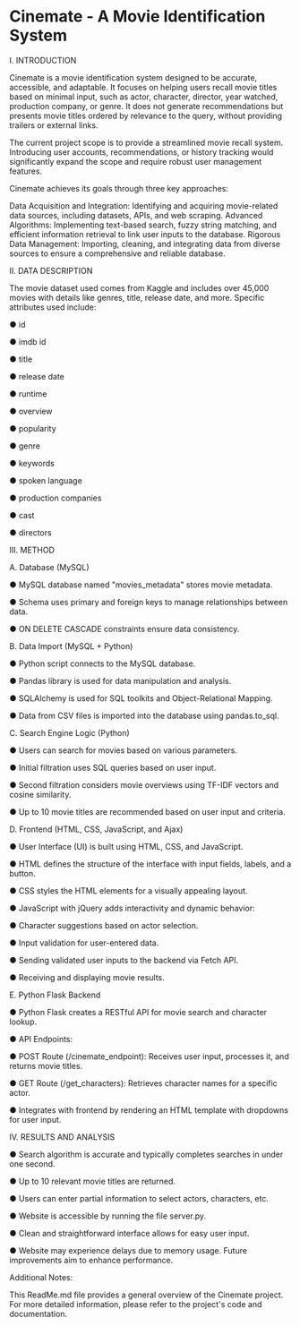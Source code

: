 # Cinemate - A Movie Identification System

I. INTRODUCTION

Cinemate is a movie identification system designed to be accurate, accessible, and adaptable. It focuses on helping users recall movie titles based on minimal input, such as actor, character, director, year watched, production company, or genre. It does not generate recommendations but presents movie titles ordered by relevance to the query, without providing trailers or external links.

The current project scope is to provide a streamlined movie recall system. Introducing user accounts, recommendations, or history tracking would significantly expand the scope and require robust user management features.

Cinemate achieves its goals through three key approaches:

Data Acquisition and Integration: Identifying and acquiring movie-related data sources, including datasets, APIs, and web scraping.
Advanced Algorithms: Implementing text-based search, fuzzy string matching, and efficient information retrieval to link user inputs to the database.
Rigorous Data Management: Importing, cleaning, and integrating data from diverse sources to ensure a comprehensive and reliable database.

II. DATA DESCRIPTION

The movie dataset used comes from Kaggle and includes over 45,000 movies with details like genres, title, release date, and more. Specific attributes used include:

● id

● imdb id

● title

● release date

● runtime

● overview

● popularity

● genre

● keywords

● spoken language

● production companies

● cast

● directors

III. METHOD

A. Database (MySQL)

● MySQL database named "movies_metadata" stores movie metadata.

● Schema uses primary and foreign keys to manage relationships between data.

● ON DELETE CASCADE constraints ensure data consistency.

B. Data Import (MySQL + Python)

● Python script connects to the MySQL database.

● Pandas library is used for data manipulation and analysis.

● SQLAlchemy is used for SQL toolkits and Object-Relational Mapping.

● Data from CSV files is imported into the database using pandas.to_sql.

C. Search Engine Logic (Python)

● Users can search for movies based on various parameters.

● Initial filtration uses SQL queries based on user input.

● Second filtration considers movie overviews using TF-IDF vectors and cosine similarity.

● Up to 10 movie titles are recommended based on user input and criteria.

D. Frontend (HTML, CSS, JavaScript, and Ajax)


● User Interface (UI) is built using HTML, CSS, and JavaScript.

● HTML defines the structure of the interface with input fields, labels, and a button.

● CSS styles the HTML elements for a visually appealing layout.


● JavaScript with jQuery adds interactivity and dynamic behavior:

● Character suggestions based on actor selection.

● Input validation for user-entered data.

● Sending validated user inputs to the backend via Fetch API.

● Receiving and displaying movie results.

E. Python Flask Backend

● Python Flask creates a RESTful API for movie search and character lookup.

● API Endpoints:

● POST Route (/cinemate_endpoint): Receives user input, processes it, and returns movie titles.

● GET Route (/get_characters): Retrieves character names for a specific actor.

● Integrates with frontend by rendering an HTML template with dropdowns for user input.

IV. RESULTS AND ANALYSIS

● Search algorithm is accurate and typically completes searches in under one second.

● Up to 10 relevant movie titles are returned.

● Users can enter partial information to select actors, characters, etc.

● Website is accessible by running the file server.py.

● Clean and straightforward interface allows for easy user input.

● Website may experience delays due to memory usage. Future improvements aim to enhance performance.

Additional Notes:

This ReadMe.md file provides a general overview of the Cinemate project.
For more detailed information, please refer to the project's code and documentation.
